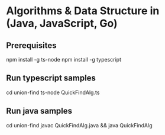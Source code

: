 # Algorithms & Data Structure in (Java, JavaScript, Go)

## Prerequisites
npm install -g ts-node
npm install -g typescript

## Run typescript samples
cd union-find
ts-node QuickFindAlg.ts

## Run java samples
cd union-find
javac QuickFindAlg.java && java QuickFindAlg
